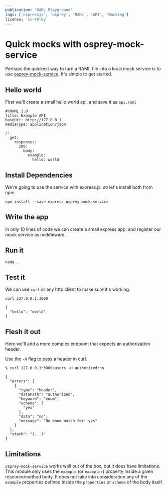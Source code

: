 ```yaml
---
publication: 'RAML Playground'
tags: ['expressjs', 'osprey', 'RAML', 'API', 'Mocking']
license: 'cc-40-by'
---
```


# Quick mocks with osprey-mock-service

Perhaps the quickest way to turn a RAML file into a local mock service is to use [osprey-mock-service](https://github.com/mulesoft-labs/osprey-mock-service). It's simple to get started.

## Hello world
First we'll create a small hello world api, and save it as `api.raml`

```raml
#%RAML 1.0
title: Example API
baseUri: http://127.0.0.1
mediaType: application/json

/:
  get:
    responses:
      200:
        body:
          example:
            hello: world
```

## Install Dependencies
We're going to use the service with express.js, so let's install both from npm.

```
npm install --save express osprey-mock-service
```

## Write the app
In only 10 lines of code we can create a small express app, and register our mock service as middleware.

<script src="https://gist.github.com/89edc2d2441980bb7468ca1f28f2a253"></script>

## Run it

```
node .
```

## Test it

We can use `curl` or any http client to make sure it's working.

```
curl 127.0.0.1:3000

{
  "hello": "world"
}
```

## Flesh it out
Here we'll add a more complex endpoint that expects an authorization header.

<script src="https://gist.github.com/7f1dfd78de2ac47bb7676f5b59785116"></script>

Use the `-H` flag to pass a header in curl.

```
$ curl 127.0.0.1:3000/users -H authorized:no

{
  "errors": [
    {
      "type": "header",
      "dataPath": "authorized",
      "keyword": "enum",
      "schema": [
        "yes"
      ],
      "data": "no",
      "message": "No enum match for: yes"
    }
  ],
  "stack": "(...)"
}
```

## Limitations
`osprey-mock-service` works well out of the box, but it does have limitations. This module only uses the `example` (or `examples`) property inside a given resource/method body. It does not take into consideration any of the `example` properties defined inside the `properties` or `schema` of the body itself.
